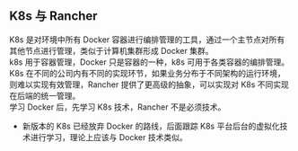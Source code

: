 ## K8s 与 Rancher
K8s 是对环境中所有 Docker 容器进行编排管理的工具，通过一个主节点对所有其他节点进行管理，类似于计算机集群形成 Docker 集群。  
k8s 用于容器管理，Docker 只是容器的一种，k8s 可用于各类容器的编排管理。  
K8s 在不同的公司内有不同的实现环节，如果业务分布于不同架构的运行环境，则难以实现有效管理，Rancher 提供了更高级的抽象，可以实现对 K8s 不同实现在后端的统一管理。  
学习 Docker 后，先学习 K8s 技术，Rancher 不是必须技术。  

- 新版本的 K8s 已经放弃 Docker 的路线，后面跟踪 K8s 平台后台的虚拟化技术进行学习，理论上应该与 Docker 技术类似。
